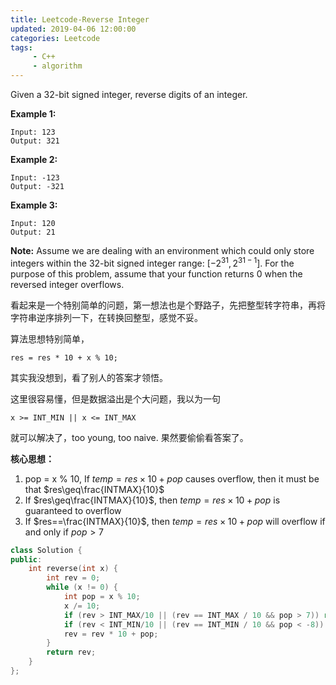 ```yaml
---
title: Leetcode-Reverse Integer
updated: 2019-04-06 12:00:00
categories: Leetcode
tags:
     - C++
     - algorithm
---
```


Given a 32-bit signed integer, reverse digits of an integer.

<!-- more -->

**Example 1:**

```
Input: 123
Output: 321
```

**Example 2:**

```
Input: -123
Output: -321
```

**Example 3:**

```
Input: 120
Output: 21
```

**Note:**
Assume we are dealing with an environment which could only store integers within the 32-bit signed integer range: $[−2^{31},  2^{31 − 1}]$. For the purpose of this problem, assume that your function returns 0 when the reversed integer overflows.

 看起来是一个特别简单的问题，第一想法也是个野路子，先把整型转字符串，再将字符串逆序排列一下，在转换回整型，感觉不妥。

算法思想特别简单，

```
res = res * 10 + x % 10;
```

其实我没想到，看了别人的答案才领悟。

这里很容易懂，但是数据溢出是个大问题，我以为一句

```
x >= INT_MIN || x <= INT_MAX
```

就可以解决了，too young, too naive. 果然要偷偷看答案了。

**核心思想：**

1. pop = x % 10, If $temp = res\times10 + pop$ causes overflow, then it must be that $res\geq\frac{INTMAX}{10}$
2. If  $res\geq\frac{INTMAX}{10}$, then  $temp = res\times10 + pop$ is guaranteed to overflow
3. If $res==\frac{INTMAX}{10}$, then  $temp = res\times10 + pop$ will overflow if and only if  $pop > 7$

```c++
class Solution {
public:
    int reverse(int x) {
        int rev = 0;
        while (x != 0) {
            int pop = x % 10;
            x /= 10;
            if (rev > INT_MAX/10 || (rev == INT_MAX / 10 && pop > 7)) return 0;
            if (rev < INT_MIN/10 || (rev == INT_MIN / 10 && pop < -8)) return 0;
            rev = rev * 10 + pop;
        }
        return rev;
    }
};
```

